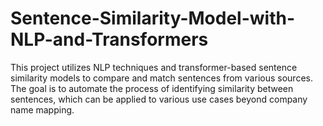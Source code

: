# Sentence-Similarity-Model-with-NLP-and-Transformers
This project utilizes NLP techniques and transformer-based sentence similarity models to compare and match sentences from various sources. The goal is to automate the process of identifying similarity between sentences, which can be applied to various use cases beyond company name mapping.
